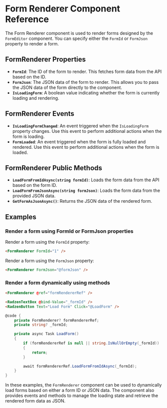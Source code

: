 # Form Renderer Component Reference

The Form Renderer component is used to render forms designed by the `FormEditor` component. 
You can specify either the `FormId` or `FormJson` property to render a form.

## FormRenderer Properties

- **`FormId`**: The ID of the form to render. This fetches form data from the API based on the ID.
- **`FormJson`**: The JSON data of the form to render. This allows you to pass the JSON data of the form directly to the component.
- **`IsLoadingForm`**: A boolean value indicating whether the form is currently loading and rendering.

## FormRenderer Events

- **`IsLoadingFormChanged`**: An event triggered when the `IsLoadingForm` property changes. Use this event to perform additional actions when the form is loading.
- **`FormLoaded`**: An event triggered when the form is fully loaded and rendered. Use this event to perform additional actions when the form is loaded.

## FormRenderer Public Methods

- **`LoadFormFromIdAsync(string formId)`**: Loads the form data from the API based on the form ID.
- **`LoadFormFromJsonAsync(string formJson)`**: Loads the form data from the provided JSON data.
- **`GetFormAsJsonAsync()`**: Returns the JSON data of the rendered form.

## Examples

### Render a form using FormId or FormJson properties

Render a form using the `FormId` property:

```html
<FormRenderer FormId="1" />
```

Render a form using the `FormJson` property:

```html
<FormRenderer FormJson="@formJson" />
```

### Render a form dynamically using methods

```html
<FormRenderer @ref="formRendererRef" />

<RadzenTextBox @bind-Value="_formId" />
<RadzenButton Text="Load Form" Click="@LoadForm" />
```

```csharp
@code {
    private FormRenderer? formRendererRef;
    private string? _formId;

    private async Task LoadForm()
    {
        if (formRendererRef is null || string.IsNullOrEmpty(_formId))
        {
            return;
        }

        await formRendererRef.LoadFormFromIdAsync(_formId);
    }
}
```

In these examples, the `FormRenderer` component can be used to dynamically load forms based on either a form ID or JSON data. 
The component also provides events and methods to manage the loading state and retrieve the rendered form data as JSON.
